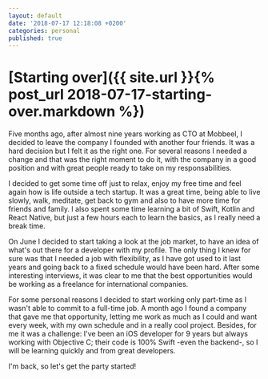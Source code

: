 ```yaml
---
layout: default
date: '2018-07-17 12:18:08 +0200'
categories: personal
published: true
---
```

# [Starting over]({{ site.url }}{% post_url 2018-07-17-starting-over.markdown %})

Five months ago, after almost nine years working as CTO at Mobbeel, I decided to leave the company I founded with another four friends. It was a hard decision but I felt it as the right one. For several reasons I needed a change and that was the right moment to do it, with the company in a good position and with great people ready to take on my responsabilities.
<!--more-->
I decided to get some time off just to relax, enjoy my free time and feel again how is life outside a tech startup. It was a great time, being able to live slowly, walk, meditate, get back to gym and also to have more time for friends and family. I also spent some time learning a bit of Swift, Kotlin and React Native, but just a few hours each to learn the basics, as I really need a break time.

On June I decided to start taking a look at the job market, to have an idea of what's out there for a developer with my profile. The only thing I knew for sure was that I needed a job with flexibility, as I have got used to it last years and going back to a fixed schedule would have been hard. After some interesting interviews, it was clear to me that the best opportunities would be working as a freelance for international companies.

For some personal reasons I decided to start working only part-time as I wasn't able to commit to a full-time job. A month ago I found a company that gave me that opportunity, letting me work as much as I could and want every week, with my own schedule and in a really cool project. Besides, for me it was a challenge: I've been an iOS developer for 9 years but always working with Objective C; their code is 100% Swift -even the backend-, so I will be learning quickly and from great developers.

I'm back, so let's get the party started!
